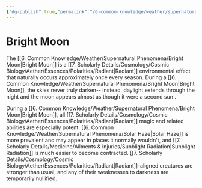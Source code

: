 ```yaml
---
{"dg-publish":true,"permalink":"/6-common-knowledge/weather/supernatural-phenomena/bright-moon/","noteIcon":""}
---
```


# Bright Moon

The [[6. Common Knowledge/Weather/Supernatural Phenomena/Bright Moon\|Bright Moon]] is a [[7. Scholarly Details/Cosmology/Cosmic Biology/Aether/Essences/Polarities/Radiant\|Radiant]] environmental effect that naturally occurs approximately once every season. During a [[6. Common Knowledge/Weather/Supernatural Phenomena/Bright Moon\|Bright Moon]], the skies never truly darken-- instead, daylight extends through the night and the moon appears almost as though it were a second sun . 

During a [[6. Common Knowledge/Weather/Supernatural Phenomena/Bright Moon\|Bright Moon]], all [[7. Scholarly Details/Cosmology/Cosmic Biology/Aether/Essences/Polarities/Radiant\|Radiant]] magic and related abilities are especially potent. [[6. Common Knowledge/Weather/Supernatural Phenomena/Solar Haze\|Solar Haze]] is more prevalent and may appear in places it normally wouldn't, and [[7. Scholarly Details/Medicine/Ailments & Injuries/Sunblight Radiation\|Sunblight Radiation]] is much easier to become contracted. [[7. Scholarly Details/Cosmology/Cosmic Biology/Aether/Essences/Polarities/Radiant\|Radiant]]-aligned creatures are stronger than usual, and any of their weaknesses to darkness are temporarily nullified. 